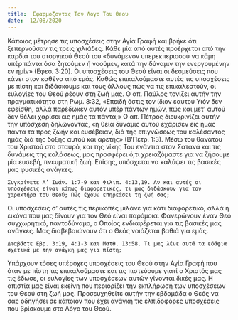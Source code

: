 ```yaml
---
title:  Εφαρμοζοντας Τον Λογο Του Θεου
date:  12/08/2020
---
```


Κάποιος μέτρησε τις υποσχέσεις στην Αγία Γραφή και βρήκε ότι ξεπερνούσαν τις τρεις χιλιάδες. Κάθε μία από αυτές προέρχεται από την καρδιά του στοργικού Θεού του «δυνάμενον υπερεκπερισσού να κάμη υπέρ πάντα όσα ζητούμεν ή νοούμεν, κατά την δύναμιν την ενεργουμένην εν ημίν» (Εφεσ. 3:20). Οι υποσχέσεις του Θεού είναι οι δεσμεύσεις που κάνει στον καθένα από εμάς. Καθώς επικαλούμαστε αυτές τις υποσχέσεις με πίστη και διδάσκουμε και τους άλλους πώς να τις επικαλεστούν, οι ευλογίες του Θεού ρέουν στη ζωή μας. Ο απ. Παύλος τονίζει αυτήν την πραγματικότητα στη Ρωμ. 8:32, «Επειδή όστις τον ίδιον εαυτού Υιόν δεν εφείσθη, αλλά παρέδωκεν αυτόν υπέρ πάντων ημών, πώς και μετ’ αυτού δεν θέλει χαρίσει εις ημάς τα πάντα;» Ο απ. Πέτρος διευκρινίζει αυτήν την υπόσχεση δηλώνοντας, «η θεία δύναμις αυτού εχάρισεν εις ημάς πάντα τα προς ζωήν και ευσέβειαν, διά της επιγνώσεως του καλέσαντος ημάς διά της δόξης αυτού και αρετής» (Β’Πέτρ. 1:3). Μέσω του θανάτου του Χριστού στο σταυρό, και της νίκης Του ενάντια στον Σατανά και τις δυνάμεις της κολάσεως, μας προσφέρει ό,τι χρειαζόμαστε για να ζήσουμε μία ευσεβή, πνευματική ζωή. Επίσης, υπόσχεται να καλύψει τις βασικές μας φυσικές ανάγκες.

`Συγκρίνετε Α’ Ιωάν. 1:7-9 και Φιλιπ. 4:13,19. Αν και αυτές οι υποσχέσεις είναι κάπως διαφορετικές, τι μας διδάσκουν για τον χαρακτήρα του Θεού; Πώς έχουν επηρεάσει τη ζωή σας;`

Οι υποσχέσεις σ’ αυτές τις περικοπές μιλάνε για κάτι διαφορετικό, αλλά η εικόνα που μας δίνουν για τον Θεό είναι παρόμοια. Φανερώνουν έναν Θεό συγχωρητικό, παντοδύναμο, ο Οποίος ενδιαφέρεται για τις βασικές μας ανάγκες. Μας διαβεβαιώνουν ότι ο Θεός νοιάζεται βαθιά για εμάς.

`Διαβάστε Εβρ. 3:19, 4:1-3 και Ματθ. 13:58. Τι μας λένε αυτά τα εδάφια σχετικά με την ανάγκη μας για πίστη;`

Υπάρχουν τόσες υπέροχες υποσχέσεις του Θεού στην Αγία Γραφή που όταν με πίστη τις επικαλούμαστε και τις πιστεύουμε γιατί ο Χριστός μας τις έδωσε, οι ευλογίες των υποσχέσεων αυτών γίνονται δικές μας. Η απιστία μας είναι εκείνη που περιορίζει την εκπλήρωση των υποσχέσεων του Θεού στη ζωή μας. Προσευχηθείτε αυτήν την εβδομάδα ο Θεός να σας οδηγήσει σε κάποιον που έχει ανάγκη τις ελπιδοφόρες υποσχέσεις που βρίσκουμε στο Λόγο του Θεού.